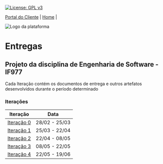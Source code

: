 [![License: GPL v3](https://img.shields.io/badge/License-GPLv3-blue.svg)](https://www.gnu.org/licenses/gpl-3.0)



[Portal do Cliente](https://github.com/aplneto/medmapper/wiki) | [Home](https://github.com/aplneto/medmapper) |


![Logo da plataforma](
https://raw.githubusercontent.com/aplneto/projeto_ES/master/.idv/logotmp200x200.png
"Logo do Projeto")

# Entregas
## Projeto da disciplina de Engenharia de Software - IF977

Cada Iteração contém os documentos de entrega e outros artefatos desenvolvidos durante o período determinado

### Iterações
| Iteração | Data | 
|----------|----------|
|[Iteração 0](/docs/iteration0/iteration0.md) | 28/02 - 25/03 | 
|[Iteração 1](/docs/iteration1/iteration1.md) | 25/03 - 22/04 |
|[Iteração 2](/docs/iteration2/iteration2.md) | 22/04 - 08/05 |
|[Iteração 3](/docs/iterations.md) | 08/05 - 22/05 |
|[Iteração 4](/docs/iterations.md) | 22/05 - 19/06 |
 
